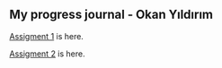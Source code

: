 ## My progress journal - Okan Yıldırım

[Assigment 1](https://github.com/pjournal/boun01-coronakykumre/blob/gh-pages/rmarkdown1.html) is here.

[Assigment 2](https://github.com/pjournal/boun01-coronakykumre/blob/gh-pages/assignment2.html) is here.
